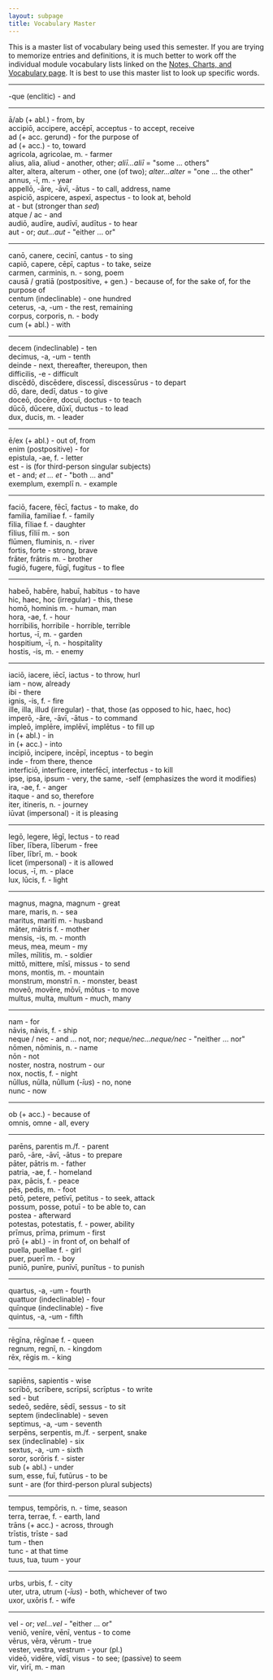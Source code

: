 ```yaml
---
layout: subpage
title: Vocabulary Master
---
```


This is a master list of vocabulary being used this semester. If you are trying to memorize entries and definitions, it is much better to work off the individual module vocabulary lists linked on the [Notes, Charts, and Vocabulary page](https://dlibatique.github.io/LATN101-F19/notes-charts-and-vocab). It is best to use this master list to look up specific words.

***

-que (enclitic) - and  

***

ā/ab (+ abl.) - from, by  
accipiō, accipere, accēpī, acceptus - to accept, receive  
ad (+ acc. gerund) - for the purpose of  
ad (+ acc.) - to, toward  
agricola, agricolae, m. - farmer  
alius, alia, aliud - another, other; *aliī...aliī* = "some ... others"  
alter, altera, alterum - other, one (of two); *alter...alter* = "one ... the other"  
annus, -ī, m. - year  
appellō, -āre, -āvī, -ātus - to call, address, name  
aspiciō, aspicere, aspexī, aspectus - to look at, behold  
at - but (stronger than *sed*)  
atque / ac - and  
audiō, audīre, audīvī, audītus - to hear  
aut - or; *aut...aut* - "either ... or"  

***


canō, canere, cecinī, cantus - to sing  
capiō, capere, cēpī, captus - to take, seize  
carmen, carminis, n. - song, poem  
causā / gratiā (postpositive, + gen.) - because of, for the sake of, for the purpose of  
centum (indeclinable) - one hundred  
ceterus, -a, -um - the rest, remaining  
corpus, corporis, n. - body  
cum (+ abl.) - with  

***


decem (indeclinable) - ten  
decimus, -a, -um - tenth  
deinde - next, thereafter, thereupon, then  
difficilis, -e - difficult  
discēdō, discēdere, discessī, discessūrus - to depart  
dō, dare, dedī, datus - to give  
doceō, docēre, docuī, doctus - to teach  
dūcō, dūcere, dūxī, ductus - to lead  
dux, ducis, m. - leader  

***


ē/ex (+ abl.) - out of, from  
enim (postpositive) - for  
epistula, -ae, f. - letter  
est - is (for third-person singular subjects)  
et - and; *et ... et* - "both ... and"  
exemplum, exemplī n. - example  

***


faciō, facere, fēcī, factus - to make, do  
familia, familiae f. - family  
fīlia, fīliae f. - daughter  
fīlius, fīliī m. - son  
flūmen, fluminis, n. - river  
fortis, forte - strong, brave  
frāter, frātris m. - brother  
fugiō, fugere, fūgī, fugitus - to flee  

***


habeō, habēre, habuī, habitus - to have  
hic, haec, hoc (irregular) - this, these  
homō, hominis m. - human, man  
hora, -ae, f. - hour  
horribilis, horribile - horrible, terrible  
hortus, -ī, m. - garden  
hospitium, -ī, n. - hospitality  
hostis, -is, m. - enemy  

***


iaciō, iacere, iēcī, iactus - to throw, hurl  
iam - now, already  
ibi - there  
ignis, -is, f. - fire  
ille, illa, illud (irregular) - that, those (as opposed to hic, haec, hoc)  
imperō, -āre, -āvī, -ātus - to command  
impleō, implēre, implēvī, implētus - to fill up  
in (+ abl.) - in  
in (+ acc.) - into  
incipiō, incipere, incēpī, inceptus - to begin  
inde - from there, thence  
interficiō, interficere, interfēcī, interfectus - to kill  
ipse, ipsa, ipsum - very, the same, -self (emphasizes the word it modifies)  
ira, -ae, f. - anger  
itaque - and so, therefore  
iter, itineris, n. - journey  
iūvat (impersonal) - it is pleasing  

***


legō, legere, lēgī, lectus - to read  
līber, lībera, līberum - free  
līber, lībrī, m. - book  
licet (impersonal) - it is allowed  
locus, -ī, m. - place  
lux, lūcis, f. - light  

***


magnus, magna, magnum - great  
mare, maris, n. - sea  
maritus, maritī m. - husband  
māter, mātris f. - mother  
mensis, -is, m. - month  
meus, mea, meum - my  
mīles, mīlitis, m. - soldier  
mittō, mittere, mīsī, missus - to send  
mons, montis, m. - mountain  
monstrum, monstrī n. - monster, beast  
moveō, movēre, mōvī, mōtus - to move  
multus, multa, multum - much, many  

***


nam - for  
nāvis, nāvis, f. - ship  
neque / nec - and ... not, nor; *neque/nec...neque/nec* - "neither ... nor"  
nōmen, nōminis, n. - name  
nōn - not  
noster, nostra, nostrum - our  
nox, noctis, f. - night  
nūllus, nūlla, nūllum (*-īus*) - no, none  
nunc - now  

***


ob (+ acc.) - because of  
omnis, omne - all, every  

***


parēns, parentis m./f. - parent  
parō, -āre, -āvī, -ātus - to prepare  
pāter, pātris m. - father  
patria, -ae, f. - homeland  
pax, pācis, f. - peace  
pēs, pedis, m. - foot  
petō, petere, petīvī, petitus - to seek, attack  
possum, posse, potuī - to be able to, can  
postea - afterward  
potestas, potestatis, f. - power, ability  
prīmus, prīma, primum - first  
prō (+ abl.) - in front of, on behalf of  
puella, puellae f. - girl  
puer, puerī m. - boy  
puniō, punīre, punīvī, punītus - to punish  

***


quartus, -a, -um - fourth  
quattuor (indeclinable) - four  
quīnque (indeclinable) - five  
quintus, -a, -um - fifth  

***


rēgīna, rēgīnae f. - queen  
regnum, regnī, n. - kingdom  
rēx, rēgis m. - king  

***


sapiēns, sapientis - wise  
scrībō, scrībere, scrīpsī, scrīptus - to write  
sed - but  
sedeō, sedēre, sēdī, sessus - to sit  
septem (indeclinable) - seven  
septimus, -a, -um - seventh  
serpēns, serpentis, m./f. - serpent, snake  
sex (indeclinable) - six  
sextus, -a, -um - sixth  
soror, sorōris f. - sister  
sub (+ abl.) - under  
sum, esse, fuī, futūrus - to be  
sunt - are (for third-person plural subjects)  

***


tempus, tempōris, n. - time, season  
terra, terrae, f. - earth, land  
trāns (+ acc.) - across, through  
trīstis, trīste - sad  
tum - then  
tunc - at that time  
tuus, tua, tuum - your  

***


urbs, urbis, f. - city  
uter, utra, utrum (*-īus*) - both, whichever of two  
uxor, uxōris f. - wife  

***


vel - or; *vel...vel* - "either ... or"  
veniō, venīre, vēnī, ventus - to come  
vērus, vēra, vērum - true  
vester, vestra, vestrum - your (pl.)  
videō, vidēre, vīdī, visus - to see; (passive) to seem  
vir, virī, m. - man  
